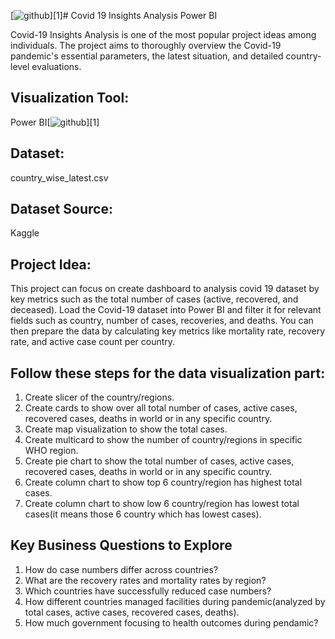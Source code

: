 [![github](https://cloud.githubusercontent.com/assets/17016297/18839843/0e06a67a-83d2-11e6-993a-b35a182500e0.png)][1]# Covid 19 Insights Analysis Power BI

Covid-19 Insights Analysis is one of the most popular project ideas among individuals. The project aims to thoroughly overview the Covid-19 pandemic's essential parameters, the latest situation, and detailed country-level evaluations. 

## Visualization Tool:
Power BI[![github](https://cloud.githubusercontent.com/assets/17016297/18839843/0e06a67a-83d2-11e6-993a-b35a182500e0.png)][1]

## Dataset:
country_wise_latest.csv

## Dataset Source:
Kaggle

## Project Idea:
This project can focus on create dashboard to analysis covid 19 dataset by key metrics such as the total number of cases (active, recovered, and deceased). Load the Covid-19 dataset into Power BI and filter it for relevant fields such as country, number of cases, recoveries, and deaths. You can then prepare the data by calculating key metrics like mortality rate, recovery rate, and active case count per country. 

## Follow these steps for the data visualization part:
1. Create slicer of the country/regions.
2. Create cards to show over all total number of cases, active cases, recovered cases, deaths in world or in any specific country.
3. Create map visualization to show the total cases.
4. Create multicard to show the number of country/regions in specific WHO region.
5. Create pie chart to show the total number of cases, active cases, recovered cases, deaths in world or in any specific country.
6. Create column chart to show top 6 country/region has highest total cases.
7. Create column chart to show low 6 country/region has lowest total cases(it means those 6 country which has lowest cases).

## Key Business Questions to Explore
1. How do case numbers differ across countries?
2. What are the recovery rates and mortality rates by region?
3. Which countries have successfully reduced case numbers?
4. How different countries managed facilities during pandemic(analyzed by total cases, active cases, recovered cases, deaths).
5. How much government focusing to health outcomes during pendamic?
